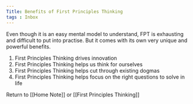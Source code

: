 ```yaml
---
Title: Benefits of First Principles Thinking
tags : Inbox
---
```


Even though it is an easy mental model to understand, FPT is exhausting and difficult to put into practise. But it comes with its own very unique and powerful benefits.

1. First Principles Thinking drives innovation
2. First Principles Thinking helps us think for ourselves
3. First Principles Thinking helps cut through existing dogmas
4. First Principles Thinking helps focus on the right questions to solve in life






















Return to [[Home Note]] or [[First Principles Thinking]]